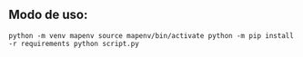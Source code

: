 ## Modo de uso:

`
python -m venv mapenv
source mapenv/bin/activate
python -m pip install -r requirements
python script.py
`
